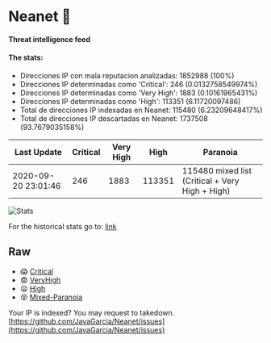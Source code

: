 # Neanet :hocho:
#### Threat intelligence feed
#### The stats:

- Direcciones IP con mala reputacion analizadas: 1852988 (100%)
- Direcciones IP determinadas como 'Critical':  246 (0.0132758549974%)
- Direcciones IP determinadas como 'Very High':  1883 (0.10161965431%)
- Direcciones IP determinadas como 'High':  113351 (6.11720097486)
- Total de direcciones IP indexadas en Neanet:  115480 (6.23209648417%)
- Total de direcciones IP descartadas en Neanet:  1737508 (93.7679035158%)

| Last Update | Critical | Very High | High | Paranoia |
| --- | --- | --- | --- | --- |
| 2020-09-20 23:01:46 | 246 | 1883 | 113351 | 115480 mixed list (Critical + Very High + High)|

![Stats](https://docs.google.com/spreadsheets/d/e/2PACX-1vSnaNMIXVabIpDJjufMlzH7poXnshF3mgd8Is1g9ytUEzVsP5my4Trn8f-xkoLLQ38xpL3HtmUexLo6/pubchart?oid=501124687&format=image)

For the historical stats go to: [link](/stats.csv)
## Raw
- :scream: [Critical](https://raw.githubusercontent.com/JavaGarcia/Neanet/master/blacklists/neanet_critical.txt)
- :fearful: [VeryHigh](https://raw.githubusercontent.com/JavaGarcia/Neanet/master/blacklists/neanet_veryHigh.txtt)
- :frowning: [High](https://raw.githubusercontent.com/JavaGarcia/Neanet/master/blacklists/neanet_high.txt)
- :dizzy_face: [Mixed-Paranoia](https://raw.githubusercontent.com/JavaGarcia/Neanet/master/blacklists/neanet_all.txt)


Your IP is indexed? You may request to takedown. [https://github.com/JavaGarcia/Neanet/issues](https://github.com/JavaGarcia/Neanet/issues)





































































































































































































































































































































































































































































































































































































































































































































































































































































































































































